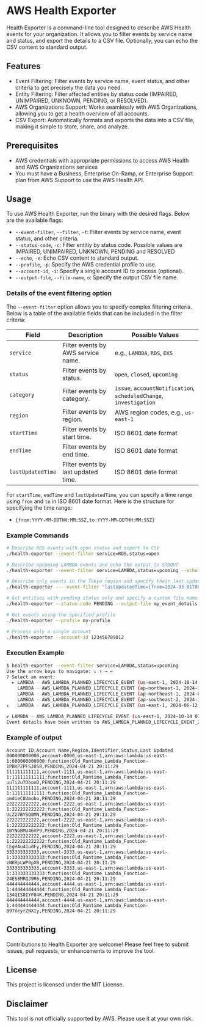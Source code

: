 # AWS Health Exporter
Health Exporter is a command-line tool designed to describe AWS Health events for your organization. It allows you to filter events by service name and status, and export the details to a CSV file. Optionally, you can echo the CSV content to standard output.

## Features
* Event Filtering: Filter events by service name, event status, and other criteria to get precisely the data you need.
* Entity Filtering: Filter affected entities by status code (IMPAIRED, UNIMPAIRED, UNKNOWN, PENDING, or RESOLVED).
* AWS Organizations Support: Works seamlessly with AWS Organizations, allowing you to get a health overview of all accounts.
* CSV Export: Automatically formats and exports the data into a CSV file, making it simple to store, share, and analyze.

## Prerequisites
* AWS credentials with appropriate permissions to access AWS Health and AWS Organizations services
* You must have a Business, Enterprise On-Ramp, or Enterprise Support plan from AWS Support to use the AWS Health API. 

## Usage
To use AWS Health Exporter, run the binary with the desired flags. Below are the available flags:

* `--event-filter`, `--filter`, `-f`: Filter events by service name, event status, and other criteria.
* `--status-code`, `-c`: Filter entitiy by status code. Possible values are IMPAIRED, UNIMPAIRED, UNKNOWN, PENDING and RESOLVED
* `--echo`, `-e`: Echo CSV content to standard output.
* `--profile`, `-p`: Specify the AWS credential profile to use.
* `--account-id`, `-i`: Specify a single account ID to process (optional).
* `--output-file`, `--file-name`, `o`: Specify the output CSV file name.

### Details of the event filtering option
The `--event-filter` option allows you to specify complex filtering criteria. Below is a table of the available fields that can be included in the filter criteria:

| Field             | Description                         | Possible Values                                                   |
|-------------------|-------------------------------------|-------------------------------------------------------------------|
| `service`         | Filter events by AWS service name.  | e.g., `LAMBDA`, `RDS`, `EKS`                                      |
| `status`          | Filter events by status.            | `open`, `closed`, `upcoming`                                      |
| `category`        | Filter events by category.          | `issue`, `accountNotification`, `scheduledChange`, `investigation`|
| `region`          | Filter events by region.            | AWS region codes, e.g., `us-east-1`                               |
| `startTime`       | Filter events by start time.        | ISO 8601 date format                                              |
| `endTime`         | Filter events by end time.          | ISO 8601 date format                                              |
| `lastUpdatedTime` | Filter events by last updated time. | ISO 8601 date format                                              |

For `startTime`, `endTime` and `lastUpdatedTime`, you can specify a time range using `from` and `to` in ISO 8601 date format. Here is the structure for specifying the time range:

- `{from:YYYY-MM-DDTHH:MM:SSZ,to:YYYY-MM-DDTHH:MM:SSZ}`


### Example Commands

```bash
# Describe RDS events with open status and export to CSV
./health-exporter --event-filter service=RDS,status=open

# Describe upcoming LAMBDA events and echo the output to STDOUT
./health-exporter --event-filter service=LAMBDA,status=upcoming --echo

# Describe only events in the Tokyo region and specify their last updated time.
./health-exporter ----event-filter "lastUpdatedTime={from=2024-03-01T00:00:00Z,to=2024-05-02T23:59:59Z},region=ap-northeast-1"

# Get entities with pending status only and specify a custom file name
./health-exporter --status-code PENDING --output-file my_event_details.csv

# Get events using the specified profile
./health-exporter --profile my-profile

# Process only a single account
./health-exporter --account-id 123456789012
```

### Execution Example
```bash
$ health-exporter --event-filter service=LAMBDA,status=upcoming
Use the arrow keys to navigate: ↓ ↑ → ← 
? Select an event: 
  ▸ LAMBDA - AWS_LAMBDA_PLANNED_LIFECYCLE_EVENT (us-east-1, 2024-10-14 07:00:00)
    LAMBDA - AWS_LAMBDA_PLANNED_LIFECYCLE_EVENT (ap-northeast-1, 2024-10-14 07:00:00)
    LAMBDA - AWS_LAMBDA_PLANNED_LIFECYCLE_EVENT (ap-northeast-1, 2024-06-12 07:00:00)
    LAMBDA - AWS_LAMBDA_PLANNED_LIFECYCLE_EVENT (ap-southeast-2, 2024-10-14 07:00:00)
↓   LAMBDA - AWS_LAMBDA_PLANNED_LIFECYCLE_EVENT (us-east-1, 2024-06-12 07:00:00)

✔ LAMBDA - AWS_LAMBDA_PLANNED_LIFECYCLE_EVENT (us-east-1, 2024-10-14 07:00:00)
Event details have been written to AWS_LAMBDA_PLANNED_LIFECYCLE_EVENT_2024-10-14_07-00-00_us-east-1.csv.
```

### Example of output
```csv
Account ID,Account Name,Region,Identifier,Status,Last Updated
000000000000,account-0000,us-east-1,arn:aws:lambda:us-east-1:000000000000:function:Old_Runtime_Lambda_Function-1PBKPZPFSJ058,PENDING,2024-04-21 20:11:29
111111111111,account-1111,us-east-1,arn:aws:lambda:us-east-1:111111111111:function:Old_Runtime_Lambda_Function-uuTi2u7DbooD,PENDING,2024-04-21 20:11:29
111111111111,account-1111,us-east-1,arn:aws:lambda:us-east-1:111111111111:function:Old_Runtime_Lambda_Function-omdieC8Umobo,PENDING,2024-04-21 20:11:29
222222222222,account-2222,us-east-1,arn:aws:lambda:us-east-1:222222222222:function:Old_Runtime_Lambda_Function-ULZ27BYSQ0MN,PENDING,2024-04-21 20:11:29
222222222222,account-2222,us-east-1,arn:aws:lambda:us-east-1:222222222222:function:Old_Runtime_Lambda_Function-10YNGBMU46VP9,PENDING,2024-04-21 20:11:29
222222222222,account-2222,us-east-1,arn:aws:lambda:us-east-1:222222222222:function:Old_Runtime_Lambda_Function-CEgHAu41udFy,PENDING,2024-04-21 20:11:29
333333333333,account-3333,us-east-1,arn:aws:lambda:us-east-1:333333333333:function:Old_Runtime_Lambda_Function-zNKRpLWP0pXB,PENDING,2024-04-21 20:11:29
333333333333,account-3333,us-east-1,arn:aws:lambda:us-east-1:333333333333:function:Old_Runtime_Lambda_Function-24ES8MRQJ9R6,PENDING,2024-04-21 20:11:29
444444444444,account-4444,us-east-1,arn:aws:lambda:us-east-1:444444444444:function:Old_Runtime_Lambda_Function-134QIS8IYF84K,PENDING,2024-04-21 20:11:29
444444444444,account-4444,us-east-1,arn:aws:lambda:us-east-1:444444444444:function:Old_Runtime_Lambda_Function-B97VeyrZNXIy,PENDING,2024-04-21 20:11:29
```

## Contributing
Contributions to Health Exporter are welcome! Please feel free to submit issues, pull requests, or enhancements to improve the tool.

## License
This project is licensed under the MIT License.

## Disclaimer
This tool is not officially supported by AWS. Please use it at your own risk.
